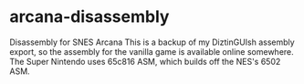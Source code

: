 # arcana-disassembly
Disassembly for SNES Arcana
This is a backup of my DiztinGUIsh assembly export, so the assembly for the vanilla game is available online somewhere.
The Super Nintendo uses 65c816 ASM, which builds off the NES's 6502 ASM.
